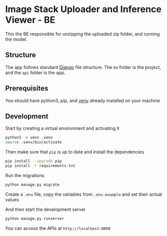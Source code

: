 # Image Stack Uploader and Inference Viewer - BE

This the BE responsible for unzipping the uploaded zip folder, and running the model.

## Structure

The app follows standard [Django](https://www.djangoproject.com/) file structure. The `be` folder is the project, and the `api` folder is the app.

## Prerequisites

You should have python3, pip, and [venv](https://docs.python.org/3/library/venv.html) already installed on your machine

## Development

Start by creating a virtual environment and activating it

```bash
python3 -m venv .venv
source .venv/bin/activate
```

Then make sure that `pip` is up to date and install the dependencies

```bash
pip install --upgrade pip
pip install -r requirements.txt
```

Run the migrations

```bash
python manage.py migrate
```

Create a `.env` file, copy the variables from `.env.example` and set their actual values

And then start the development server

```bash
python manage.py runserver
```

You can access the APIs at `http://localhost:8000`
